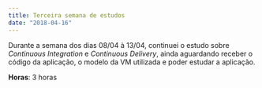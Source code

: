 ```yaml
---
title: Terceira semana de estudos
date: "2018-04-16"
---
```


Durante a semana dos dias 08/04 à 13/04, continuei o estudo sobre _Continuous Integration_ e _Continuous Delivery_, ainda aguardando receber o código da aplicação, o modelo da VM utilizada e poder estudar a aplicação.

**Horas**: 3 horas
